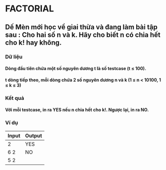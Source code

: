 # FACTORIAL
## Dế Mèn mới học về giai thừa và đang làm bài tập sau : Cho hai số n và k. Hãy cho biết n có chia hết cho k! hay không.
### Dữ liệu 
#### Dòng đầu tiên chứa một số nguyên dương t là số testcase (t ≤ 100).
#### t dòng tiếp theo, mỗi dòng chứa 2 số nguyên dương n và k (1 ≤ n < 10100, 1 ≤ k ≤ 3)
### Kết quả
#### Với mỗi testcase, in ra YES nếu n chia hết cho k!. Ngược lại, in ra NO.
### Ví dụ
| Input      | Output |
|-------     |--------|
|2           |YES     |
|6 2         |NO      |
|5 2         |        |
